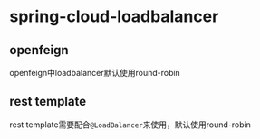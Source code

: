# spring-cloud-loadbalancer

## openfeign

openfeign中loadbalancer默认使用round-robin

## rest template

rest template需要配合`@LoadBalancer`来使用，默认使用round-robin